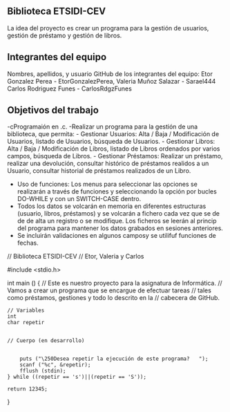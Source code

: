 ## Biblioteca ETSIDI-CEV ##
La idea del proyecto es crear un programa para la gestión de usuarios, gestión de préstamo y gestión de libros.

## Integrantes del equipo
Nombres, apellidos, y usuario GitHub de los integrantes del equipo:
  Etor Gonzalez Perea - EtorGonzalezPerea,
  Valeria Muñoz Salazar - Sarael444
  Carlos Rodriguez Funes - CarlosRdgzFunes

## Objetivos del trabajo
 -cProgramaión en .c.
 -Realizar un programa para la gestión de una biblioteca, que permita:
 	- Gestionar Usuarios: Alta / Baja / Modificación de Usuarios, listado de Usuarios, búsqueda de Usuarios.
	- Gestionar Libros: Alta / Baja / Modificación de Libros, listado de Libros ordenados por varios campos, búsqueda de Libros.
	- Gestionar Préstamos:  Realizar un préstamo,  realizar una devolución, consultar histórico de préstamos realidos a un Usuario, consultar historial de préstamos realizados de un Libro.
	
- Uso de funciones: Los menus para seleccionar las opciones se realizarán a través de funciones y seleccionando la opción por bucles DO-WHILE y con un SWITCH-CASE dentro.
- Todos los datos se volcarán en memoria en diferentes estructuras (usuario, libros, préstamos) y se volcarán a fichero cada vez que se de  de  de alta un registro o se modifique.  Los ficheros se  leerán al princip del programa para mantener  los datos grabados en sesiones anteriores.
- Se incluirán validaciones en algunos camposy se utilifuf funciones de fechas.


// Biblioteca ETSIDI-CEV
// Etor, Valeria y Carlos

#include <stdio.h>

int main ()
{
	// Este es nuestro proyecto para la asignatura de Informática.
	// Vamos a crear un programa que se encargue de efectuar tareas
	// tales como préstamos, gestiones y todo lo descrito en la
	// cabecera de GitHub.
	
	// Variables
	int
	char repetir
	
	
	// Cuerpo (en desarrollo)
	

		puts ("\250Desea repetir la ejecución de este programa?   ");
		scanf ("%c", &repetir);
		fflush (stdin);        
	} while ((repetir == 's')||(repetir == 'S'));
	
	return 12345;
}

